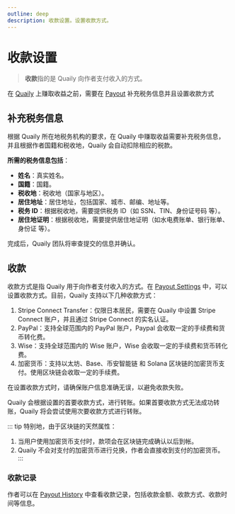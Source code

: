 ```yaml
---
outline: deep
description: 收款设置。设置收款方式。
---
```


# 收款设置

> **收款**指的是 Quaily 向作者支付收入的方式。

在 [Quaily](https://quaily.com) 上赚取收益之前，需要在 [Payout](https://quaily.com/dashboard/profile/payout) 补充税务信息并且设置收款方式

## 补充税务信息

根据 Quaily 所在地税务机构的要求，在 Quaily 中赚取收益需要补充税务信息，并且根据作者国籍和税收地，Quaily 会自动扣除相应的税款。

**所需的税务信息包括**：

- **姓名**：真实姓名。
- **国籍**：国籍。
- **税收地**：税收地（国家与地区）。
- **居住地址**：居住地址，包括国家、城市、邮编、地址等。
- **税务 ID**：根据税收地，需要提供税务 ID（如 SSN、TIN、身份证号码 等）。
- **居住地证明**：根据税收地，需要提供居住地证明（如水电费账单、银行账单、身份证 等）。

完成后，Quaily 团队将审查提交的信息并确认。

## 收款

收款方式是指 Quaily 用于向作者支付收入的方式。在 [Payout Settings](https://quaily.com/dashboard/profile/payout) 中，可以设置收款方式。目前，Quaily 支持以下几种收款方式：

1. Stripe Connect Transfer：仅限日本居民，需要在 Quaily 中设置 Stripe Connect 账户，并且通过 Stripe Connect 的实名认证。
2. PayPal：支持全球范围内的 PayPal 账户，Paypal 会收取一定的手续费和货币转化费。
3. Wise：支持全球范围内的 Wise 账户，Wise 会收取一定的手续费和货币转化费。
4. 加密货币：支持以太坊、Base、币安智能链 和 Solana 区块链的加密货币支付。使用区块链会收取一定的手续费。

在设置收款方式时，请确保账户信息准确无误，以避免收款失败。

Quaily 会根据设置的首要收款方式，进行转账。如果首要收款方式无法成功转账，Quaily 将会尝试使用次要收款方式进行转账。

::: tip
特别地，由于区块链的天然属性：
1. 当用户使用加密货币支付时，款项会在区块链完成确认以后到帐。
2. Quaily 不会对支付的加密货币进行兑换，作者会直接收到支付的加密货币。
:::

### 收款记录

作者可以在 [Payout History](https://quaily.com/dashboard/profile/payout) 中查看收款记录，包括收款金额、收款方式、收款时间等信息。
